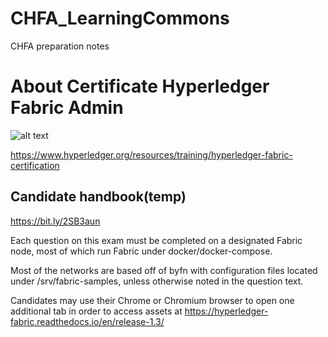 # CHFA_LearningCommons
CHFA preparation notes


# About Certificate Hyperledger Fabric Admin

![alt text](https://www.hyperledger.org/wp-content/uploads/2018/09/HL_Certification_Badges_150ppi-Fabric-300x272.png "CHFA")

https://www.hyperledger.org/resources/training/hyperledger-fabric-certification

## Candidate handbook(temp)
https://bit.ly/2SB3aun

Each question on this exam must be completed on a designated Fabric node, most of which run Fabric under docker/docker-compose. 

Most of the networks are based off of byfn with configuration files located under /srv/fabric-samples, unless otherwise noted in the question text.

Candidates may use their Chrome or Chromium browser to open one additional tab in order to access assets at https://hyperledger-fabric.readthedocs.io/en/release-1.3/
